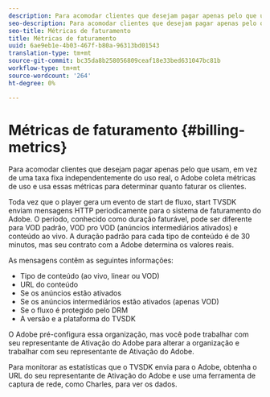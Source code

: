 ```yaml
---
description: Para acomodar clientes que desejam pagar apenas pelo que usam, em vez de uma taxa fixa independentemente do uso real, o Adobe coleta métricas de uso e usa essas métricas para determinar quanto faturar os clientes.
seo-description: Para acomodar clientes que desejam pagar apenas pelo que usam, em vez de uma taxa fixa independentemente do uso real, o Adobe coleta métricas de uso e usa essas métricas para determinar quanto faturar os clientes.
seo-title: Métricas de faturamento
title: Métricas de faturamento
uuid: 6ae9eb1e-4b03-467f-b80a-96313bd01543
translation-type: tm+mt
source-git-commit: bc35da8b258056809ceaf18e33bed631047bc81b
workflow-type: tm+mt
source-wordcount: '264'
ht-degree: 0%

---
```



# Métricas de faturamento {#billing-metrics}

Para acomodar clientes que desejam pagar apenas pelo que usam, em vez de uma taxa fixa independentemente do uso real, o Adobe coleta métricas de uso e usa essas métricas para determinar quanto faturar os clientes.

Toda vez que o player gera um evento de start de fluxo, start TVSDK enviam mensagens HTTP periodicamente para o sistema de faturamento do Adobe. O período, conhecido como duração faturável, pode ser diferente para VOD padrão, VOD pro VOD (anúncios intermediários ativados) e conteúdo ao vivo. A duração padrão para cada tipo de conteúdo é de 30 minutos, mas seu contrato com a Adobe determina os valores reais.

As mensagens contêm as seguintes informações:

* Tipo de conteúdo (ao vivo, linear ou VOD)
* URL do conteúdo
* Se os anúncios estão ativados
* Se os anúncios intermediários estão ativados (apenas VOD)
* Se o fluxo é protegido pelo DRM
* A versão e a plataforma do TVSDK

O Adobe pré-configura essa organização, mas você pode trabalhar com seu representante de Ativação do Adobe para alterar a organização e trabalhar com seu representante de Ativação do Adobe.

Para monitorar as estatísticas que o TVSDK envia para o Adobe, obtenha o URL do seu representante de Ativação do Adobe e use uma ferramenta de captura de rede, como Charles, para ver os dados.